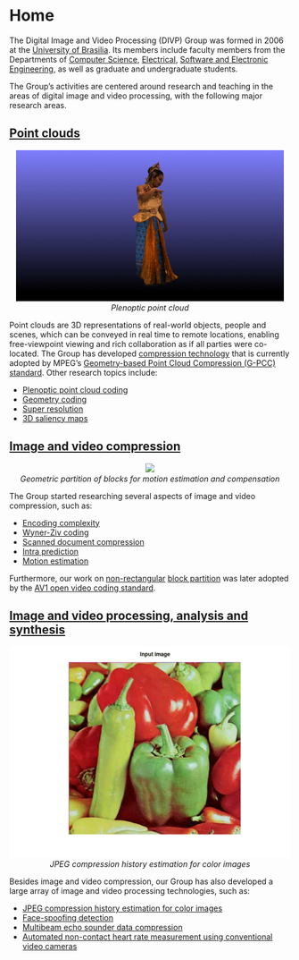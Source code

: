 # Home


The Digital Image and Video Processing (DIVP) Group was formed in 2006 at the [University of Brasilia](https://unb.br/). Its members include faculty members from the Departments of
[Computer Science](https://cic.unb.br/),
[Electrical](http://www.ene.unb.br/),
[Software and Electronic Engineering](http://fga.unb.br/), as well as graduate and undergraduate students.

The Group’s activities are centered around research and teaching in the areas of digital image and video processing, with the following major research areas.

## [Point clouds](https://diogocaetanogarcia.github.io/DIVP_page/point-clouds/)

<p style="text-align:center;">
  <img src="https://github.com/DiogoCaetanoGarcia/DIVP_page/raw/main/assets/images/thai-rotate_small.gif"><br>
  <i>Plenoptic point cloud</i><br>
</p>

Point clouds are 3D representations of real-world objects, people and scenes, which can be conveyed in real time to remote locations, enabling free-viewpoint viewing and rich collaboration as if all parties were co-located. The Group has developed
[compression technology](http://queiroz.divp.org/papers/ieee_tip_raht3d.pdf)
that is currently adopted by MPEG’s
[Geometry-based Point Cloud Compression (G-PCC) standard](https://ieeexplore.ieee.org/document/8571288)</a>.
Other research topics include:

* [Plenoptic point cloud coding](http://queiroz.divp.org/papers/ieee_tip2018_plenopticpc.pdf)
* [Geometry coding](https://ieeexplore.ieee.org/document/8957232)
* [Super resolution](http://queiroz.divp.org/papers/icip2018_tiagoSR.pdf)
* [3D saliency maps](http://queiroz.divp.org/papers/MMSP2020_vitor.pdf)

## [Image and video compression](https://diogocaetanogarcia.github.io/DIVP_page/video-compression/)
<p style="text-align:center;">
  <img src="https://github.com/DiogoCaetanoGarcia/DIVP_page/raw/main/assets/images/shields_wedge.gif"><br>
  <i>Geometric partition of blocks for motion estimation and compensation</i><br>
</p>

The Group started researching several aspects of image and video compression, such as:

* [Encoding complexity](http://queiroz.divp.org/papers/jcis2015tiago.pdf)
* [Wyner-Ziv coding](http://queiroz.divp.org/papers/tcsvt_bruno_2009.pdf)
* [Scanned document compression](https://ieeexplore.ieee.org/document/6476018)
* [Intra prediction](http://queiroz.divp.org/papers/spl_diogo_intrapred.pdf)
* [Motion estimation](http://queiroz.divp.org/papers/MMSP2017_motion.pdf)

Furthermore, our work on [non-rectangular](http://queiroz.divp.org/papers/icip06wedge.pdf) [block partition](http://queiroz.divp.org/papers/icip09wedgeme.pdf) was later adopted by the [AV1 open video coding standard](https://en.wikipedia.org/wiki/AV1).

## [Image and video processing, analysis and synthesis](https://diogocaetanogarcia.github.io/DIVP_page/miscellaneous/)

<p style="text-align:center;">
  <img src="https://github.com/DiogoCaetanoGarcia/DIVP_page/raw/main/assets/images/peppers_jpeg.gif"><br>
  <i>JPEG compression history estimation for color images</i><br>
</p>

Besides image and video compression, our Group has also developed a large array of image and video processing technologies, such as:

* [JPEG compression history estimation for color images](http://queiroz.divp.org/papers/neelsh-journal.pdf)
* [Face-spoofing detection](http://queiroz.divp.org/papers/ieee_tifs_face_spoofing.pdf)
* [Multibeam echo sounder data compression](http://queiroz.divp.org/papers/rioacoustics17_comp.pdf)
* [Automated non-contact heart rate measurement using conventional video cameras](https://biblioteca.sbrt.org.br/articles/548)
